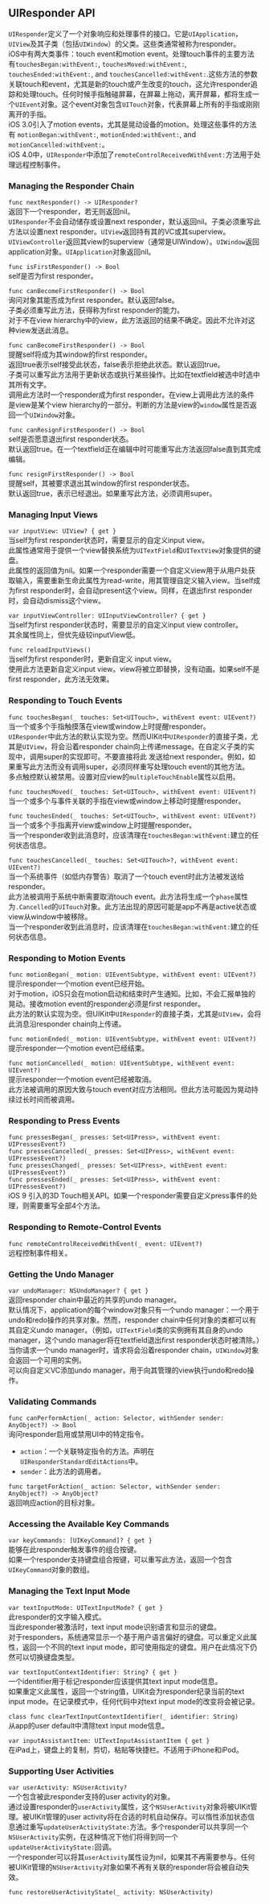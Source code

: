 ## UIResponder API
`UIResponder`定义了一个对象响应和处理事件的接口。它是`UIApplication`，`UIView`及其子类（包括`UIWindow`）的父类。这些类通常被称为responder。  
iOS中有两大类事件：touch event和motion event。处理touch事件的主要方法有`touchesBegan:withEvent:`, `touchesMoved:withEvent:`, `touchesEnded:withEvent:`, and `touchesCancelled:withEvent:`.这些方法的参数关联touch和event，尤其是新的touch或产生改变的touch，这允许responder追踪和处理touch。任何时候手指触碰屏幕，在屏幕上拖动，离开屏幕，都将生成一个`UIEvent`对象。这个event对象包含`UITouch`对象，代表屏幕上所有的手指或刚刚离开的手指。  
iOS 3.0引入了motion events，尤其是晃动设备的motion。处理这些事件的方法有 `motionBegan:withEvent:`, `motionEnded:withEvent:`, and `motionCancelled:withEvent:`。  
iOS 4.0中，`UIResponder`中添加了`remoteControlReceivedWithEvent:`方法用于处理远程控制事件。  

### Managing the Responder Chain  
`func nextResponder() -> UIResponder?`  
返回下一个responder，若无则返回nil。  
`UIResponder`不会自动储存或设置next responder，默认返回nil。子类必须重写此方法以设置next responder。`UIView`返回持有其的VC或其superview。`UIViewController`返回其view的superview（通常是UIWindow）。`UIWindow`返回application对象。`UIApplication`对象返回nil。  

`func isFirstResponder() -> Bool`  
self是否为first responder。  

`func canBecomeFirstResponder() -> Bool`  
询问对象其能否成为first responder。默认返回false。  
子类必须重写此方法，获得称为first responder的能力。  
对于不在view hierarchy中的view，此方法返回的结果不确定。因此不允许对这种view发送此消息。  

`func canBecomeFirstResponder() -> Bool`  
提醒self将成为其window的first responder。  
返回true表示self接受此状态，false表示拒绝此状态。默认返回true。  
子类可以重写此方法用于更新状态或执行某些操作。比如在textfield被选中时选中其所有文字。  
调用此方法时一个responder成为first responder。在view上调用此方法的条件是view是某个view hierarchy的一部分。判断的方法是view的`window`属性是否返回一个`UIWindow`对象。  

`func canResignFirstResponder() -> Bool`  
self是否愿意退出first responder状态。  
默认返回true。在一个textfield正在编辑中时可能重写此方法返回false直到其完成编辑。  

`func resignFirstResponder() -> Bool`  
提醒self，其被要求退出其window的first responder状态。  
默认返回true，表示已经退出。如果重写此方法，必须调用super。

### Managing Input Views
`var inputView: UIView? { get }`  
当self为first responder状态时，需要显示的自定义input view。  
此属性通常用于提供一个view替换系统为`UITextField`和`UITextView`对象提供的键盘。  
此属性的返回值为nil。如果一个responder需要一个自定义view用于从用户处获取输入，需要重新生命此属性为read-write，用其管理自定义输入view。当self成为first responder时，会自动present这个view。同样，在退出first responder时，会自动dismiss这个view。  

`var inputViewController: UIInputViewController? { get }`  
当self为first responder状态时，需要显示的自定义input view controller。  
其余属性同上，但优先级较inputView低。  

`func reloadInputViews()`  
当self为first responder时，更新自定义 input view。  
使用此方法更新自定义input view。view将被立即替换，没有动画。如果self不是first responder，此方法无效果。

### Responding to Touch Events  
`func touchesBegan(_ touches: Set<UITouch>, withEvent event: UIEvent?)`  
当一个或多个手指触摸落在view或window上时提醒responder。  
`UIResponder`中此方法的默认实现为空。然而UIKit中`UIResponder`的直接子类，尤其是`UIView`，将会沿着responder chain向上传递message。在自定义子类的实现中，调用super的实现即可。不要直接将此
发送给next responder。例如，如果重写此方法而没有调用super，必须同样重写处理touch event的其他方法。  
多点触控默认被禁用。设置对应view的`multipleTouchEnable`属性以启用。  

`func touchesMoved(_ touches: Set<UITouch>, withEvent event: UIEvent?)`  
当一个或多个与事件关联的手指在view或window上移动时提醒responder。  

`func touchesEnded(_ touches: Set<UITouch>, withEvent event: UIEvent?)`  
当一个或多个手指离开view或window上时提醒responder。  
当一个responder收到此消息时，应该清理在`touchesBegan:withEvent:`建立的任何状态信息。

`func touchesCancelled(_ touches: Set<UITouch>?, withEvent event: UIEvent?)`  
当一个系统事件（如低内存警告）取消了一个touch event时此方法被发送给responder。  
此方法被调用于系统中断需要取消touch event。此方法将生成一个`phase`属性为`.Cancelled`的`UITouch`对象。此方法出现的原因可能是app不再是active状态或view从window中被移除。  
当一个responder收到此消息时，应该清理在`touchesBegan:withEvent:`建立的任何状态信息。

### Responding to Motion Events
`func motionBegan(_ motion: UIEventSubtype, withEvent event: UIEvent?)`  
提示responder一个motion event已经开始。  
对于motion，iOS只会在motion启动和结束时产生通知。比如，不会汇报单独的晃动。接收motion event的responder必须是first responder。  
此方法的默认实现为空。但UIKit中`UIResponder`的直接子类，尤其是`UIView`，会将此消息沿responder chain向上传递。  

`func motionEnded(_ motion: UIEventSubtype, withEvent event: UIEvent?)`  
提示responder一个motion event已经结束。  

`func motionCancelled(_ motion: UIEventSubtype, withEvent event: UIEvent?)`  
提示responder一个motion event已经被取消。  
此方法被调用的原因大致与touch event对应方法相同。但此方法可能因为晃动持续过长时间而被调用。

### Responding to Press Events
`func pressesBegan(_ presses: Set<UIPress>, withEvent event: UIPressesEvent?)`  
`func pressesCancelled(_ presses: Set<UIPress>, withEvent event: UIPressesEvent?)`  
`func pressesChanged(_ presses: Set<UIPress>, withEvent event: UIPressesEvent?)`  
`func pressesEnded(_ presses: Set<UIPress>, withEvent event: UIPressesEvent?)`  
iOS 9 引入的3D Touch相关API。如果一个responder需要自定义press事件的处理，则需要重写全部4个方法。  

### Responding to Remote-Control Events
`func remoteControlReceivedWithEvent(_ event: UIEvent?)`  
远程控制事件相关。  

### Getting the Undo Manager
`var undoManager: NSUndoManager? { get }`  
返回responder chain中最近的共享的undo manager。  
默认情况下，application的每个window对象只有一个undo manager：一个用于undo和redo操作的共享对象。然而，responder chain中任何对象的类都可以有其自定义undo manager。（例如，`UITextField`类的实例拥有其自身的undo manager，这个undo manager将在textfield退出first responder状态时被清除。）当你请求一个undo manager时，请求将会沿着responder chain，`UIWindow`对象会返回一个可用的实例。  
可以向自定义VC添加undo manager，用于向其管理的view执行undo和redo操作。

### Validating Commands
`func canPerformAction(_ action: Selector, withSender sender: AnyObject?) -> Bool`  
询问responder启用或禁用UI中的特定指令。  

* `action`：一个关联特定指令的方法。声明在`UIResponderStandardEditActions`中。
* `sender`：此方法的调用者。

`func targetForAction(_ action: Selector, withSender sender: AnyObject?) -> AnyObject?`  
返回响应action的目标对象。  

### Accessing the Available Key Commands
`var keyCommands: [UIKeyCommand]? { get }`  
能够在此responder触发事件的组合按键。  
如果一个responder支持键盘组合按键，可以重写此方法，返回一个包含`UIKeyCommand`对象的数组。

### Managing the Text Input Mode
`var textInputMode: UITextInputMode? { get }`  
此responder的文字输入模式。  
当此responder被激活时，text input mode识别语言和显示的键盘。  
对于responders，系统通常显示一个基于用户语言偏好的键盘。可以重定义此属性，返回一个不同的text input mode，即可使用指定的键盘。用户在此情况下仍然可以切换键盘类型。  

`var textInputContextIdentifier: String? { get }`  
一个identifier用于标记responder应该提供其text input mode信息。  
如果重定义此属性，返回一个string值，UIKit会为responder纪录当前的text input mode。在记录模式中，任何代码中对text input mode的改变将会被记录。  

`class func clearTextInputContextIdentifier(_ identifier: String)`  
从app的user default中清除text input mode信息。  

`var inputAssistantItem: UITextInputAssistantItem { get }`  
在iPad上，键盘上的复制，剪切，粘贴等快捷栏。不适用于iPhone和iPod。

### Supporting User Activities
`var userActivity: NSUserActivity?`  
一个包含被此responder支持的user activity的对象。  
通过设置responder的`userActivity`属性，这个`NSUserActivity`对象将被UIKit管理。被UIKit管理的user activity将在合适的时机自动保存。可以惰性添加状态信息通过重写`updateUserActivityState:`方法。多个responder可以共享同一个`NSUserActivity`实例，在这种情况下他们将得到同一个`updateUserActivityState:`回调。  
一个responder可以将其`userActivity`属性设为nil，如果其不再需要参与。任何被UIKit管理的`NSUserActivity`对象如果不再有关联的responder将会被自动失效。  

`func restoreUserActivityState(_ activity: NSUserActivity)`  
